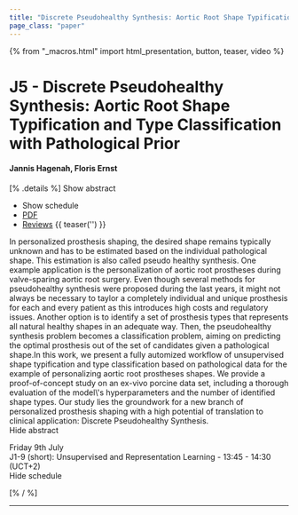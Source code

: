```yaml
---
title: "Discrete Pseudohealthy Synthesis: Aortic Root Shape Typification and Type Classification with Pathological Prior"
page_class: "paper"
---
```


{% from "_macros.html" import html_presentation, button, teaser, video %}

# J5 - Discrete Pseudohealthy Synthesis: Aortic Root Shape Typification and Type Classification with Pathological Prior

#### Jannis Hagenah, Floris Ernst

[% .details %]
<a class="toggle_visibility" data-selector=".abstract" data-level="3">Show abstract</a>
- <a class="toggle_visibility" data-selector=".schedule" data-level="3">Show schedule</a>
- <a href="/proceedings/hagenah21.pdf">PDF</a>
- <a href="https://openreview.net/forum?id=Fqmbjvawgt">Reviews</a>
{{ teaser('') }}

<p>
    <span class="abstract">
        In personalized prosthesis shaping, the desired shape remains typically unknown and has to be estimated based on the individual pathological shape. This estimation is also called pseudo healthy synthesis. One example application is the personalization of aortic root prostheses during valve-sparing aortic root surgery. Even though several methods for pseudohealthy synthesis were proposed during the last years, it might not always be necessary to taylor a completely individual and unique prosthesis for each and every patient as this introduces high costs and regulatory issues. Another option is to identify a set of prosthesis types that represents all natural healthy shapes in an adequate way. Then, the pseudohealthy synthesis problem becomes a classification problem, aiming on predicting the optimal prosthesis out of the set of candidates given a pathological shape.In this work, we present a fully automized workflow of unsupervised shape typification and type classification based on pathological data for the example of personalizing aortic root prostheses shapes. We provide a proof-of-concept study on an ex-vivo porcine data set, including a thorough evaluation of the model\'s hyperparameters and the number of identified shape types. Our study lies the groundwork for a new branch of personalized prosthesis shaping with a high potential of translation to clinical application: Discrete Pseudohealthy Synthesis.
        <br>
        <span class="actions"><a class="toggle_visibility" data-level="2">Hide abstract</a></span>
    </span>
</p>

<p>
    <span class="schedule">
         Friday 9th July<br>J1-9 (short): Unsupervised and Representation Learning - 13:45 - 14:30 (UCT+2)
        <br>
        <span class="actions"><a class="toggle_visibility" data-level="2">Hide schedule</a></span>
    </span>
</p>

[% / %]


---

